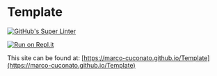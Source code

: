 # Template

[![GitHub's Super Linter](https://github.com/marco-cuconato/Template/workflows/GitHub's%20Super%20Linter/badge.svg)](https://github.com/marco-cuconato/Template/actions)

[![Run on Repl.it](https://repl.it/badge/github/marco-cuconato/Template)](https://repl.it/github/marco-cuconato/Template)

This site can be found at: [https://marco-cuconato.github.io/Template](https://marco-cuconato.github.io/Template)
